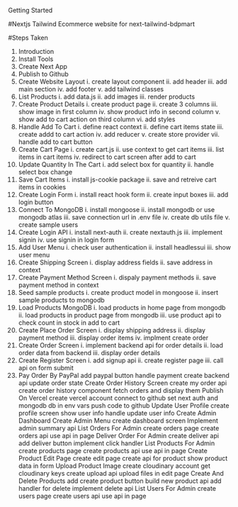 Getting Started

#Nextjs Tailwind Ecommerce website for next-tailwind-bdpmart

#Steps Taken

1. Introduction
2. Install Tools
3. Create Next App
4. Publish to Github
5. Create Website Layout
   i. create layout component
   ii. add header
   iii. add main section
   iv. add footer
   v. add tailwind classes
6. List Products
   i. add data.js
   ii. add images
   iii. render products
7. Create Product Details
   i. create product page
   ii. create 3 columns
   iii. show image in first column
   iv. show product info in second column
   v. show add to cart action on third column
   vi. add styles
8. Handle Add To Cart
   i. define react context
   ii. define cart items state
   iii. create addd to cart action
   iv. add reducer
   v. create store provider
   vii. handle add to cart button
9. Create Cart Page
   i. create cart.js
   ii. use context to get cart items
   iii. list items in cart items
   iv. redirect to cart screen after add to cart
10. Update Quantity In The Cart
    i. add select box for quantity
    ii. handle select box change
11. Save Cart Items
    i. install js-cookie package
    ii. save and retreive cart items in cookies
12. Create Login Form
    i. install react hook form
    ii. create input boxes
    iii. add login button
13. Connect To MongoDB
    i. install mongoose
    ii. install mongodb or use mongodb atlas
    iii. save connection url in .env file
    iv. create db utils file
    v. create sample users
14. Create Login API
    i. install next-auth
    ii. create nextauth.js
    iii. implement signin
    iv. use signin in login form
15. Add User Menu
    i. check user authentication
    ii. install headlessui
    iii. show user menu
16. Create Shipping Screen
    i. display address fields
    ii. save address in context
17. Create Payment Method Screen
    i. dispaly payment methods
    ii. save payment method in context
18. Seed sample products
    i. create product model in mongoose
    ii. insert sample products to mongodb
19. Load Products MongoDB
    i. load products in home page from mongodb
    ii. load products in product page from mongodb
    iii. use product api to check count in stock in add to cart
20. Create Place Order Screen
    i. display shipping address
    ii. display payment method
    iii. display order items
    iv. implment create order
21. Create Order Screen
    i. implement backend api for order details
    ii. load order data from backend
    iii. display order details
22. Create Register Screen
    i. add signup api
    ii. create register page
    iii. call api on form submit
23. Pay Order By PayPal
    add paypal button
    handle payment
    create backend api
    update order state
    Create Order History Screen
    create my order api
    create order history component
    fetch orders and display them
    Publish On Vercel
    create vercel account
    connect to github
    set next auth and mongodb db in env vars
    push code to github
    Update User Profile
    create profile screen
    show user info
    handle update user info
    Create Admin Dashboard
    Create Admin Menu
    create dashboard screen
    Implement admin summary api
    List Orders For Admin
    create orders page
    create orders api
    use api in page
    Deliver Order For Admin
    create deliver api
    add deliver button
    implement click handler
    List Products For Admin
    create products page
    create products api
    use api in page
    Create Product Edit Page
    create edit page
    create api for product
    show product data in form
    Upload Product Image
    create cloudinary account
    get cloudinary keys
    create upload api
    upload files in edit page
    Create And Delete Products
    add create product button
    build new product api
    add handler for delete
    implement delete api
    List Users For Admin
    create users page
    create users api
    use api in page
